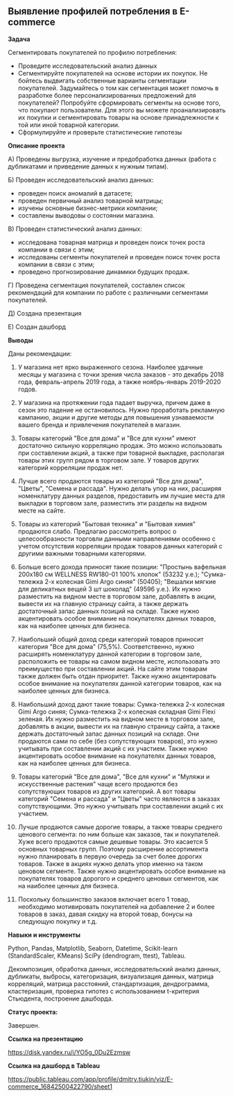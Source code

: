 ## Выявление профилей потребления в E-commerce

**Задача** 

Сегментировать покупателей по профилю потребления:
* Проведите исследовательский анализ данных
* Сегментируйте покупателей на основе истории их покупок. Не бойтесь выдвигать собственные варианты сегментации покупателей. Задумайтесь о том как сегментация может помочь в разработке более персонализированных предложений для покупателей? Попробуйте сформировать сегменты на основе того, что покупают пользователи. Для этого вы можете проанализировать их покупки и сегментировать товары на основе принадлежности к той или иной товарной категории.
* Сформулируйте и проверьте статистические гипотезы

**Описание проекта**

А) Проведены выгрузка, изучение и предобработка данных (работа с дубликатами и приведение данных к нужным типам).

Б) Проведен исследовательский анализ данных:
* проведен поиск аномалий в датасете;
* проведен первичный анализ товарной матрицы;
* изучены основные бизнес-метрики компании;
* составлены выводовы о состоянии магазина.

В) Проведен статистический анализ данных:
* исследована товарная матрица и проведен поиск точек роста компании в связи с этим;
* исследованы сегменты покупателей и проведен поиск точек роста компании в связи с этим;
* проведено прогнозирование динамики будущих продаж.

Г) Проведена сегментация покупателей, составлен список рекомендаций для компании по работе с различными сегментами покупателей.

Д) Создана презентация

Е) Создан дашборд

**Выводы**

Даны рекомендации: 

1. У магазина нет ярко выраженного сезона. Наиболее удачные месяцы у магазина с точки зрения числа заказов - это декабрь 2018 года, февраль-апрель 2019 года, а также ноябрь-январь 2019-2020 годов.

2. У магазина на протяжении года падает выручка, причем даже в сезон это падение не остановилось. Нужно проработать рекламную кампанию, акции и другие методы для повышения узнаваемости вашего бренда и привлечения покупателей в магазин.

3. Товары категорий "Все для дома" и "Все для кухни" имеют достаточно сильную корреляцию продаж. Это можно использовать при составлении акций, а также при товарной выкладке, располагая товары этих групп рядом в торговом зале. У товаров других категорий корреляции продаж нет.

4. Лучше всего продаются товары из категорий "Все для дома", "Цветы", "Семена и рассада". Нужно делать упор на них, расширяя номенклатуру данных разделов, предоставить им лучшие места для выкладки в торговом зале, разместить эти разделы на видном месте на сайте.

5. Товары из категорий "Бытовая техника" и "Бытовая химия" продаются слабо. Предлагаю рассмотреть вопрос о целесообразности торговли данными направлениями особенно с учетом отсутствия корреляции продаж товаров данных категорий с другими важными товарными категорями.

6. Больше всего дохода приносят такие позиции:
"Простынь вафельная 200х180 см WELLNESS RW180-01 100% хлопок" (53232 у.е.);
"Сумка-тележка 2-х колесная Gimi Argo синяя" (50405);
"Вешалки мягкие для деликатных вещей 3 шт шоколад" (49596 у.е.). Их нужно разместить на видном месте в торговом зале, добавлять в акции, вывести их на главную страницу сайта, а также держать достаточный запас данных позиций на складе. Также нужно акцентировать особое внимание на покупателях данных товаров, как на наиболее ценных для бизнеса.

7. Наибольший общий доход среди категорий товаров приносит категория "Все для дома" (75,5%). Соответственно, нужно расширять номенклатуру данной категории в торговом зале, расположить ее товары на самом видном месте, использовать это преимущество при составлении акций. На сайте этим товарам также должен быть отдан приоритет. Также нужно акцентировать особое внимание на покупателях данной категории товаров, как на наиболее ценных для бизнеса.

8. Наибольший доход дают такие товары:
Сумка-тележка 2-х колесная Gimi Argo синяя;
Сумка-тележка 2-х колесная складная Gimi Flexi зеленая. Их нужно разместить на видном месте в торговом зале, добавлять в акции, вывести их на главную страницу сайта, а также держать достаточный запас данных позиций на складе. Они продаются сами по себе (без сопутствующих товаров), это нужно учитывать при составлении акций с их участием. Также нужно акцентировать особое внимание на покупателях данных товаров, как на наиболее ценных для бизнеса.

9. Товары категорий "Все для дома", "Все для кухни" и "Муляжи и искусственные растения" чаще всего продаются без сопутствующих товаров из других категорий. А вот товары категорий "Семена и рассада" и "Цветы" часто являются в заказах сопутствующими. Это нужно учитывать при составлении акций с их участием.

10. Лучше продаются самые дорогие товары, а также товары среднего ценового сегмента: по ним больше как заказов, так и покупателей. Хуже всего продаются самые дешевые товары. Это касается 5 основных товарных групп. Поэтому расширение ассортимента нужно планировать в первую очередь за счет более дорогих товаров. Также в акциях нужно делать упор именно на таком ценовом сегменте. Также нужно акцентировать особое внимание на покупателях товаров дорогого и среднего ценовых сегментов, как на наиболее ценных для бизнеса.

11. Поскольку большинство заказов включает всего 1 товар, необходимо мотивировать покупателей на добавление 2 и более товаров в заказ, давая скидку на второй товар, бонусы на следующую покупку и т.д.

**Навыки и инструменты**  

Python, Pandas, Matplotlib, Seaborn, Datetime, Scikit-learn  (StandardScaler, KMeans) SciPy (dendrogram, ttest), Tableau.

Декомпозиция, обработка данных, исследовательский анализ данных,  дубликаты, выбросы, категоризация, визуализация данных, матрица корреляций, матрица расстояний, стандартизация, дендрограмма, кластеризация, проверка гипотез с использованием t-критерия Стьюдента, построение дашборда.

**Статус проекта:**

Завершен.

**Ссылка на презентацию**

https://disk.yandex.ru/i/YO5g_0Du2Ezmsw

**Ссылка на дашборд в Tableau**

https://public.tableau.com/app/profile/dmitry.tiukin/viz/E-commerce_16842500422790/sheet1